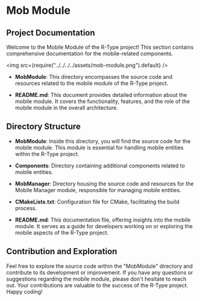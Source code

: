 # Mob Module

## Project Documentation

Welcome to the Mobile Module of the R-Type project! This section contains comprehensive documentation for the mobile-related components.

<img src={require("../../../../assets/mob-module.png").default} />

- **MobModule**: This directory encompasses the source code and resources related to the mobile module of the R-Type project.

- **README.md**: This document provides detailed information about the mobile module. It covers the functionality, features, and the role of the mobile module in the overall architecture.

## Directory Structure

- **MobModule**: Inside this directory, you will find the source code for the mobile module. This module is essential for handling mobile entities within the R-Type project.

- **Components**: Directory containing additional components related to mobile entities.

- **MobManager**: Directory housing the source code and resources for the Mobile Manager module, responsible for managing mobile entities.

- **CMakeLists.txt**: Configuration file for CMake, facilitating the build process.

- **README.md**: This documentation file, offering insights into the mobile module. It serves as a guide for developers working on or exploring the mobile aspects of the R-Type project.

## Contribution and Exploration

Feel free to explore the source code within the "MobModule" directory and contribute to its development or improvement. If you have any questions or suggestions regarding the mobile module, please don't hesitate to reach out. Your contributions are valuable to the success of the R-Type project. Happy coding!
